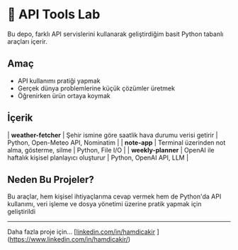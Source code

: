 # 🧪 API Tools Lab

Bu depo, farklı API servislerini kullanarak geliştirdiğim basit Python tabanlı araçları içerir.

## Amaç
- API kullanımı pratiği yapmak
- Gerçek dünya problemlerine küçük çözümler üretmek
- Öğrenirken ürün ortaya koymak

## İçerik

| **weather-fetcher** | Şehir ismine göre saatlik hava durumu verisi getirir | Python, Open-Meteo API, Nominatim |
| **note-app** | Terminal üzerinden not alma, gösterme, silme | Python, File I/O |
| **weekly-planner** | OpenAI ile haftalık kişisel planlayıcı oluşturur | Python, OpenAI API, LLM |

## Neden Bu Projeler?
Bu araçlar, hem kişisel ihtiyaçlarıma cevap vermek hem de Python'da API kullanımı, veri işleme ve dosya yönetimi üzerine pratik yapmak için geliştirildi

---

 Daha fazla proje için...
[[linkedin.com/in/hamdicakir](https://linkedin.com/in/hamdicakir)  ](https://www.linkedin.com/in/hamdicakir/)

